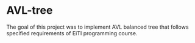 # AVL-tree
The goal of this project was to implement AVL balanced tree that follows specified requirements of EiTI programming course. 
